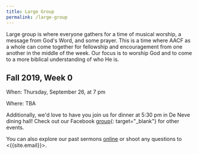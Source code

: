 ```yaml
---
title: Large Group
permalink: /large-group
---
```


Large group is where everyone gathers for a time of musical worship, a message from God's Word, and some prayer. This is a time where AACF as a whole can come together for fellowship and encouragement from one another in the middle of the week. Our focus is to worship God and to come to a more biblical understanding of who He is.

## Fall 2019, Week 0

When: Thursday, September 26, at 7 pm

Where: TBA

Additionally, we'd love to have you join us for dinner at 5:30 pm in De Neve dining hall! Check out our Facebook [group](https://www.facebook.com/groups/aacfla.18.19/){: target="_blank"} for other events.

You can also explore our past sermons [online](/sermons) or shoot any questions to <{{site.email}}>.
